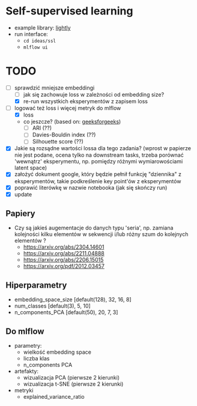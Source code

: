 # Self-supervised learning

* example library: [lightly](https://docs.lightly.ai/self-supervised-learning/index.html)
* run interface:
    - `cd ideas/ssl`
    - `mlflow ui`

# TODO
- [ ] sprawdzić mniejsze embeddingi
    - [ ] jak się zachowuje loss w zależności od embedding size?
    - [x] re-run wszystkich eksperymentów z zapisem loss
- [ ] logować też loss i więcej metryk do mlflow
    - [x] loss
    - co jeszcze? (based on: [geeksforgeeks](https://www.geeksforgeeks.org/clustering-performance-evaluation-in-scikit-learn/))
        - [ ] ARI  (??)
        - [ ] Davies-Bouldin index (??)
        - [ ] Silhouette score (??)
- [x] Jakie są rozsądne wartości lossa dla tego zadania? (wprost w papierze nie jest podane, ocena tylko na downstream tasks, trzeba porównać 'wewnątrz' eksperymentu, np. pomiędzy różnymi wymiarowościami latent space)
- [x] założyć dokument google, który będzie pełnił funkcję "dziennika" z eksperymentów, takie podkreślenie key point'ów z eksperymentów
- [x] poprawić literówkę w nazwie notebooka (jak się skończy run)
- [x] update

## Papiery
* Czy są jakieś augementacje do danych typu 'seria', np. zamiana kolejności kilku elementów w sekwencji i/lub różny szum do kolejnych elementów ?
    - https://arxiv.org/abs/2304.14601
    - https://arxiv.org/abs/2211.04888
    - https://arxiv.org/abs/2206.15015
    - https://arxiv.org/pdf/2012.03457

## Hiperparametry
- embedding_space_size [default(128), 32, 16, 8]
- num_classes [default(3), 5, 10]
- n_components_PCA [default(50), 20, 7, 3]

## Do mlflow
- parametry:
    - wielkość embedding space
    - liczba klas
    - n_components PCA
- artefakty:
    - wizualizacja PCA (pierwsze 2 kierunki)
    - wizualizacja t-SNE (pierwsze 2 kierunki)
- metryki
    - explained_variance_ratio
